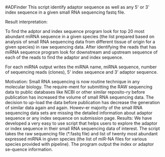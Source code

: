 #ADFinder
This script identify adaptor sequence as well as any 5' or 3' index sequence in a given small RNA sequencing fastq file.

Result interpretation:

To find the adptor and index sequence program look for top 20 most abundant miRNA sequence in a given species (the list prepared based on analysis of small RNA sequencing data from different tissue of origin for a given species) in raw sequencing data. After identifying the reads that has miRNA sequence program look for downstream and upstream sequence of each of the reads to find the adaptor and index sequence.

For each miRNA output writes the miRNA name, miRNA sequence, number of sequencing reads (clones), 5' index sequence and 3' adaptor sequence. 


Motivation: Small RNA sequencing is now routine technique in any molecular biology. The require-ment for submitting the RAW sequencing data to public databases like NCBI or other similar reposito-ry before publication has increased the volume of small RNA sequencing data. The decision to up-load the data before publication has decrease the generation of similar data again and again. Howev-er majority of the small RNA sequencing data sets are missing the detailed information about adaptor sequence or any index sequence on submission page. 
Results: We have developed a very easy to use script that helps users to explore the adaptor or index sequence in their small RNA sequencing data of interest. The script takes the raw sequencing file (*.fastq file) and list of twenty most abundant expressed miRNA in given species (the list of miR-NA files for various species provided with pipeline). The program output the index or adaptor se-quence information.


